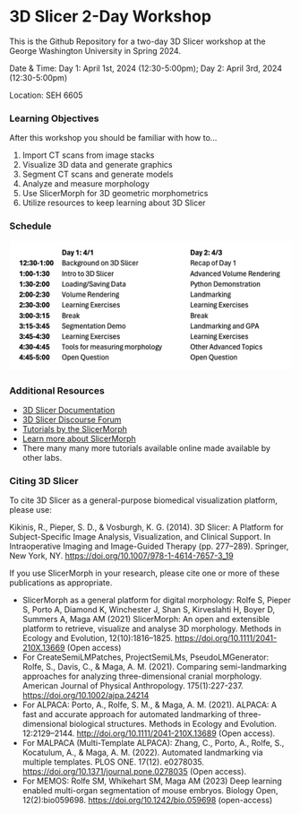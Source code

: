 # 3D Slicer 2-Day Workshop 

This is the Github Repository for a two-day 3D Slicer workshop at the George Washington University in Spring 2024.

Date & Time: Day 1: April 1st, 2024 (12:30-5:00pm); Day 2: April 3rd, 2024 (12:30-5:00pm)

Location: SEH 6605

### Learning Objectives
After this workshop you should be familiar with how to…
1. Import CT scans from image stacks
2. Visualize 3D data and generate graphics
3. Segment CT scans and generate models
4. Analyze and measure morphology 
5. Use SlicerMorph for 3D geometric morphometrics
6. Utilize resources to keep learning about 3D Slicer

### Schedule 
<img src="Schedule.png">

### Additional Resources
* [3D Slicer Documentation](https://slicer.readthedocs.io/en/latest/index.html)
* [3D Slicer Discourse Forum](https://discourse.slicer.org/)
* [Tutorials by the SlicerMorph](https://github.com/SlicerMorph/Tutorials/blob/main/README.md)
* [Learn more about SlicerMorph](https://github.com/SlicerMorph)
* There many many more tutorials available online made available by other labs.


### Citing 3D Slicer

To cite 3D Slicer as a general-purpose biomedical visualization platform, please use: 

Kikinis, R., Pieper, S. D., & Vosburgh, K. G. (2014). 3D Slicer: A Platform for Subject-Specific Image Analysis, Visualization, and Clinical Support. In Intraoperative Imaging and Image-Guided Therapy (pp. 277–289). Springer, New York, NY. https://doi.org/10.1007/978-1-4614-7657-3_19

If you use SlicerMorph in your research, please cite one or more of these publications as appropriate.
* SlicerMorph as a general platform for digital morphology: Rolfe S, Pieper S, Porto A, Diamond K, Winchester J, Shan S, Kirveslahti H, Boyer D, Summers A, Maga AM (2021) SlicerMorph: An open and extensible platform to retrieve, visualize and analyse 3D morphology. Methods in Ecology and Evolution, 12(10):1816–1825. https://doi.org/10.1111/2041-210X.13669 (Open access)
* For CreateSemiLMPatches, ProjectSemiLMs, PseudoLMGenerator: Rolfe, S., Davis, C., & Maga, A. M. (2021). Comparing semi-landmarking approaches for analyzing three-dimensional cranial morphology. American Journal of Physical Anthropology. 175(1):227-237. https://doi.org/10.1002/ajpa.24214
* For ALPACA: Porto, A., Rolfe, S. M., & Maga, A. M. (2021). ALPACA: A fast and accurate approach for automated landmarking of three-dimensional biological structures. Methods in Ecology and Evolution. 12:2129–2144. http://doi.org/10.1111/2041-210X.13689 (Open access).
* For MALPACA (Multi-Template ALPACA): Zhang, C., Porto, A., Rolfe, S., Kocatulum, A., & Maga, A. M. (2022). Automated landmarking via multiple templates. PLOS ONE. 17(12). e0278035. https://doi.org/10.1371/journal.pone.0278035 (Open access).
* For MEMOS: Rolfe SM, Whikehart SM, Maga AM (2023) Deep learning enabled multi-organ segmentation of mouse embryos. Biology Open, 12(2):bio059698. https://doi.org/10.1242/bio.059698 (open-access)
